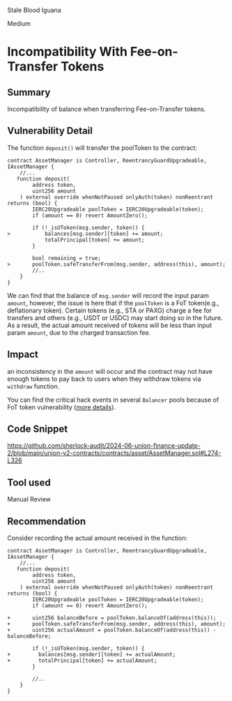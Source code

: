 Stale Blood Iguana

Medium

# Incompatibility With Fee-on-Transfer Tokens

## Summary
Incompatibility of balance when transferring Fee-on-Transfer tokens.

## Vulnerability Detail
The function `deposit()` will transfer the poolToken to the contract:

```solidity
contract AssetManager is Controller, ReentrancyGuardUpgradeable, IAssetManager {
    //...
   function deposit(
        address token,
        uint256 amount
    ) external override whenNotPaused onlyAuth(token) nonReentrant returns (bool) {
        IERC20Upgradeable poolToken = IERC20Upgradeable(token);
        if (amount == 0) revert AmountZero();

        if (!_isUToken(msg.sender, token)) {
>           balances[msg.sender][token] += amount;
            totalPrincipal[token] += amount;
        }

        bool remaining = true;
>       poolToken.safeTransferFrom(msg.sender, address(this), amount);
        //..
    }
}
```
We can find that the balance of `msg.sender` will record the input param `amount`, however, the issue is here that if the `poolToken` is a FoT token(e.g., deflationary token). Certain tokens (e.g., STA or PAXG) charge a fee for transfers and others (e.g., USDT or USDC) may start doing so in the future. As a result, the actual amount received of tokens will be less than input param `amount`, due to the charged transaction fee.


## Impact
an inconsistency in the `amount` will occur and the contract may not have enough tokens to pay back to users when they withdraw tokens via `withdraw` function.

You can find the critical hack events in several `Balancer` pools because of FoT token vulnerability ([more details](https://medium.com/@1inch.exchange/balancer-hack-2020-a8f7131c980e)).

## Code Snippet
https://github.com/sherlock-audit/2024-06-union-finance-update-2/blob/main/union-v2-contracts/contracts/asset/AssetManager.sol#L274-L326

## Tool used

Manual Review

## Recommendation
Consider recording the actual amount received in the function:

```solidity
contract AssetManager is Controller, ReentrancyGuardUpgradeable, IAssetManager {
    //...
   function deposit(
        address token,
        uint256 amount
    ) external override whenNotPaused onlyAuth(token) nonReentrant returns (bool) {
        IERC20Upgradeable poolToken = IERC20Upgradeable(token);
        if (amount == 0) revert AmountZero();

+       uint256 balanceBefore = poolToken.balanceOf(address(this));
+       poolToken.safeTransferFrom(msg.sender, address(this), amount);
+       uint256 actualAmount = poolToken.balanceOf(address(this)) - balanceBefore;

        if (!_isUToken(msg.sender, token)) {
+         balances[msg.sender][token] += actualAmount;
+         totalPrincipal[token] += actualAmount;
        }

        //..
    }
}
```